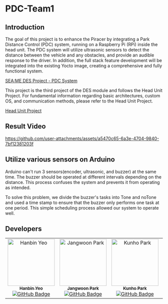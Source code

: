 # PDC-Team1

## Introduction

The goal of this project is to enhance the Piracer by integrating a Park Distance Control (PDC) system, running on a Raspberry Pi (RPi) inside the head unit. The PDC system will utilize ultrasonic sensors to detect the distance between the vehicle and any obstacles, and provide an audible response to the driver. In addition, the full stack feature development will be integrated into the existing Yocto image, creating a comprehensive and fully functional system.

[SEA:ME DES Project - PDC System](https://github.com/SEA-ME/DES_PDC-System)

This project is the third project of the DES module and follows the Head Unit Project. For fundamental information regarding basic architectures, custom OS, and communication methods, please refer to the Head Unit Project.


[Head Unit Project](https://github.com/Head-Unit-Team1/Head-Unit-Team1.git)

## Result Video

https://github.com/user-attachments/assets/a5470c65-6a3e-4704-9840-7bf12381203f

## Utilize various sensors on Arduino

Arduino can't run 3 sensors(encoder, ultrasonic, and buzzer) at the same time. The buzzer should be operated at different intervals depending on the distance. This process confuses the system and prevents it from operating as intended.

To solve this problem, we divide the buzzer's tasks into Tone and noTone and used a time stamp to ensure that the buzzer only performs one task at one period. This simple scheduling process allowed our system to operate well.

## Developers

<table align="center">

  <tr>
    <td align="center">
      <a href="https://github.com/YEOHANBIN">
        <img src="https://github.com/YEOHANBIN.png" width="150px;" alt="Hanbin Yeo"/>
        <br />
        <sub><b>Hanbin Yeo</b></sub>
      </a>
      <br />
      <a href="https://github.com/YEOHANBIN"><img src="https://img.shields.io/badge/GitHub-YEOHANBIN-blue?logo=github" alt="GitHub Badge" /></a>
      <br />
    </td>
    <td align="center">
      <a href="https://github.com/jwoon0906">
        <img src="https://github.com/jwoon0906.png" width="150px;" alt="Jangwoon Park"/>
        <br />
        <sub><b>Jangwoon Park</b></sub>
      </a>
      <br />
      <a href="https://github.com/jwoon0906"><img src="https://img.shields.io/badge/GitHub-jwoon0906-blue?logo=github" alt="GitHub Badge" /></a>
      <br />
    </td>
    <td align="center">
      <a href="https://github.com/KunhoPark-Jason">
        <img src="https://github.com/KunhoPark-Jason.png" width="150px;" alt="Kunho Park"/>
        <br />
        <sub><b>Kunho Park</b></sub>
      </a>
      <br />
      <a href="https://github.com/KunhoPark-Jason"><img src="https://img.shields.io/badge/GitHub-KunhoPark-Jason-blue?logo=github" alt="GitHub Badge" /></a>
      <br />
    </td>
    <td align="center">
      <a href="https://github.com/euiseok-shin">
        <img src="https://github.com/euiseok-shin.png" width="150px;" alt="Euiseok Shin"/>
        <br />
        <sub><b>Euiseok Shin</b></sub>
      </a>
      <br />
      <a href="https://github.com/euiseok-shin"><img src="https://img.shields.io/badge/GitHub-euiseok-shin-blue?logo=github" alt="GitHub Badge" /></a>
      <br />
    </td>
    
  </tr>
</table>
